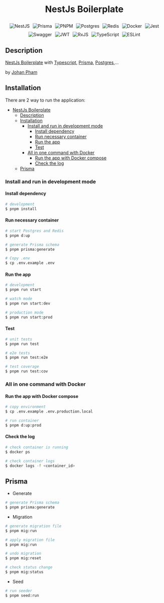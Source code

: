# <p style="text-align: center">NestJs Boilerplate</p>

<div style="display: flex; justify-content: center; flex-wrap: wrap; gap: 10px; text-align: center;">

  <img src="https://img.shields.io/badge/nestjs-%23E0234E.svg?style=for-the-badge&logo=nestjs&logoColor=white" alt="NestJS" />
  <img src="https://img.shields.io/badge/Prisma-3982CE?style=for-the-badge&logo=Prisma&logoColor=white" alt="Prisma" />
  <img src="https://img.shields.io/badge/pnpm-%234a4a4a.svg?style=for-the-badge&logo=pnpm&logoColor=f69220" alt="PNPM" />
  <img src="https://img.shields.io/badge/postgres-%23316192.svg?style=for-the-badge&logo=postgresql&logoColor=white" alt="Postgres" />
  <img src="https://img.shields.io/badge/redis-%23DD0031.svg?style=for-the-badge&logo=redis&logoColor=white" alt="Redis" />
  <img src="https://img.shields.io/badge/docker-%230db7ed.svg?style=for-the-badge&logo=docker&logoColor=white" alt="Docker" />
  <img src="https://img.shields.io/badge/-jest-%23C21325?style=for-the-badge&logo=jest&logoColor=white" alt="Jest" />
  <img src="https://img.shields.io/badge/-Swagger-%23Clojure?style=for-the-badge&logo=swagger&logoColor=white" alt="Swagger" />
  <img src="https://img.shields.io/badge/JWT-black?style=for-the-badge&logo=JSON%20web%20tokens" alt="JWT" />
  <img src="https://img.shields.io/badge/rxjs-%23B7178C.svg?style=for-the-badge&logo=reactivex&logoColor=white" alt="RxJS" />
  <img src="https://img.shields.io/badge/typescript-%23007ACC.svg?style=for-the-badge&logo=typescript&logoColor=white" alt="TypeScript" />
  <img src="https://img.shields.io/badge/ESLint-4B3263?style=for-the-badge&logo=eslint&logoColor=white" alt="ESLint" />

</div>

## Description

[NestJs Boilerplate](https://github.com/johanpham2711/nest-boilerplate) with [Typescript](https://www.typescriptlang.org/), [Prisma](https://www.prisma.io/), [Postgres](https://www.postgresql.org/),...

by [Johan Pham](https://github.com/johanpham2711)

## Installation

There are 2 way to run the application:

- [NestJs Boilerplate](#nestjs-boilerplate)
  - [Description](#description)
  - [Installation](#installation)
    - [Install and run in development mode](#install-and-run-in-development-mode)
      - [Install dependency](#install-dependency)
      - [Run necessary container](#run-necessary-container)
      - [Run the app](#run-the-app)
      - [Test](#test)
    - [All in one command with Docker](#all-in-one-command-with-docker)
      - [Run the app with Docker compose](#run-the-app-with-docker-compose)
      - [Check the log](#check-the-log)
  - [Prisma](#prisma)

### Install and run in development mode

#### Install dependency

```bash
# development
$ pnpm install
```

#### Run necessary container

```bash
# start Postgres and Redis
$ pnpm d:up

# generate Prisma schema
$ pnpm prisma:generate

# Copy .env
$ cp .env.example .env
```

#### Run the app

```bash
# development
$ pnpm run start

# watch mode
$ pnpm run start:dev

# production mode
$ pnpm run start:prod
```

#### Test

```bash
# unit tests
$ pnpm run test

# e2e tests
$ pnpm run test:e2e

# test coverage
$ pnpm run test:cov
```

### All in one command with Docker

#### Run the app with Docker compose

```bash
# copy environment
$ cp .env.example .env.production.local

# run container
$ pnpm d:up:prod
```

#### Check the log

```bash
# check container is running
$ docker ps

# check container logs
$ docker logs -f <container_id>
```

## Prisma

- Generate

```bash
# generate Prisma schema
$ pnpm prisma:generate
```

- Migration

```bash
# generate migration file
$ pnpm mig:run

# apply migration file
$ pnpm mig:run

# undo migration
$ pnpm mig:reset

# check status change
$ pnpm mig:status
```

- Seed

```bash
# run seeder
$ pnpm seed:run
```
